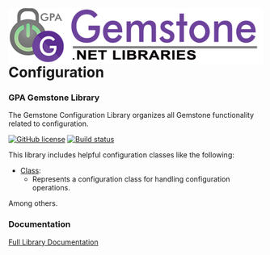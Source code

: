 <img align="right" src="img/gemstone-wide-600.png" alt="gemstone logo">

# Configuration
### GPA Gemstone Library

The Gemstone Configuration Library organizes all Gemstone functionality related to configuration.

[![GitHub license](https://img.shields.io/github/license/gemstone/configuration?color=4CC61E)](https://github.com/gemstone/configuration/blob/master/LICENSE)
[![Build status](https://ci.appveyor.com/api/projects/status/ury75mtaq7tj1sp0?svg=true)](https://ci.appveyor.com/project/ritchiecarroll/configuration)

This library includes helpful configuration classes like the following:

* [Class](https://gemstone.github.io/configuration/help/html/T_gemstone_configuration_Class.htm):
  * Represents a configuration class for handling configuration operations.

Among others.

### Documentation
[Full Library Documentation](https://gemstone.github.io/configuration/help)